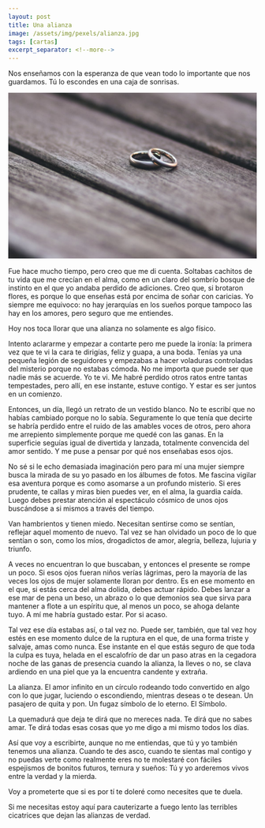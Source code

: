 ```yaml
---
layout: post
title: Una alianza 
image: /assets/img/pexels/alianza.jpg
tags: [cartas]
excerpt_separator: <!--more-->
---
```


Nos enseñamos con la esperanza de que vean todo lo importante que nos guardamos. Tú lo escondes en una caja de sonrisas.

<!--more-->
[![alianza](/assets/img/pexels/alianza.jpg)](/assets/img/pexels/alianza.jpg)

Fue hace mucho tiempo, pero creo que me di cuenta. Soltabas cachitos de tu vida que me crecían en el alma, como en un claro del sombrío bosque de instinto en el que yo andaba perdido de adiciones. Creo que, si brotaron flores, es porque lo que enseñas está por encima de soñar con caricias. Yo siempre me equivoco: no hay jerarquías en los sueños porque tampoco las hay en los amores, pero seguro que me entiendes.

Hoy nos toca llorar que una alianza no solamente es algo físico.

Intento aclararme y empezar a contarte pero me puede la ironía: la primera vez que te vi la cara te dirigías, feliz y guapa, a una boda. Tenías ya una pequeña legión de seguidores y empezabas a hacer voladuras controladas del misterio porque no estabas cómoda. No me importa que puede ser que nadie más se acuerde. Yo te vi. Me habré perdido otros ratos entre tantas tempestades, pero allí, en ese instante, estuve contigo. Y estar es ser juntos en un comienzo.

Entonces, un día, llegó un retrato de un vestido blanco. No te escribí que no habías cambiado porque no lo sabía. Seguramente lo que tenía que decirte se habría perdido entre el ruido de las amables voces de otros, pero ahora me arrepiento simplemente porque me quedé con las ganas. En la superficie seguías igual de divertida y lanzada, totalmente convencida del amor sentido. Y me puse a pensar por qué nos enseñabas esos ojos.

No sé si le echo demasiada imaginación pero para mí una mujer siempre busca la mirada de su yo pasado en los álbumes de fotos. Me fascina vigilar esa aventura porque es como asomarse a un profundo misterio. Si eres prudente, te callas y miras bien puedes ver, en el alma, la guardia caída. Luego debes prestar atención al espectáculo cósmico de unos ojos buscándose a si mismos a través del tiempo.

Van hambrientos y tienen miedo. Necesitan sentirse como se sentían, reflejar aquel momento de nuevo. Tal vez se han olvidado un poco de lo que sentían o son, como los míos, drogadictos de amor, alegría, belleza, lujuria y triunfo.

A veces no encuentran lo que buscaban, y entonces el presente se rompe un poco. Si esos ojos fueran niños verías lágrimas, pero la mayoría de las veces los ojos de mujer solamente lloran por dentro. Es en ese momento en el que, si estás cerca del alma dolida, debes actuar rápido. Debes lanzar a ese mar de pena un beso, un abrazo o lo que demonios sea que sirva para mantener a flote a un espíritu que, al menos un poco, se ahoga delante tuyo. A mí me habría gustado estar. Por si acaso.

Tal vez ese día estabas así, o tal vez no. Puede ser, también, que tal vez hoy estés en ese momento dulce de la ruptura en el que, de una forma triste y salvaje, amas como nunca. Ese instante en el que estás seguro de que toda la culpa es tuya, helada en el escalofrío de dar un paso atras en la cegadora noche de las ganas de presencia cuando la alianza, la lleves o no, se clava ardiendo en una piel que ya la encuentra candente y extraña.

La alianza. El amor infinito en un círculo rodeando todo convertido en algo con lo que jugar, luciendo o escondiendo, mientras deseas o te desean. Un pasajero de quita y pon. Un fugaz símbolo de lo eterno. El Símbolo.

La quemadurá que deja te dirá que no mereces nada. Te dirá que no sabes amar. Te dirá todas esas cosas que yo me digo a mi mismo todos los días.

Así que voy a escribirte, aunque no me entiendas, que tú y yo también tenemos una alianza. Cuando te des asco, cuando te sientas mal contigo y no puedas verte como realmente eres no te molestaré con fáciles espejismos de bonitos futuros, ternura y sueños: Tú y yo arderemos vivos entre la verdad y la mierda.

Voy a prometerte que si es por tí te doleré como necesites que te duela.

Si me necesitas estoy aquí para cauterizarte a fuego lento las terribles cicatrices que dejan las alianzas de verdad.
